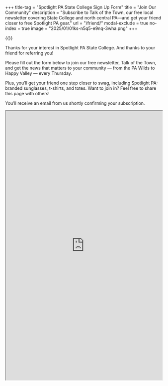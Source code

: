 +++
title-tag = "Spotlight PA State College Sign Up Form"
title = "Join Our Community"
description = "Subscribe to Talk of the Town, our free local newsletter covering State College and north central PA—and get your friend closer to free Spotlight PA gear."
url = "/friend/"
modal-exclude = true
no-index = true
image = "2025/01/01ks-n5q5-e9nq-3wha.png"
+++

{{<picture src="2025/01/01ks-n5q5-e9nq-3wha.png" width-ratio="3000" height-ratio="1200" focus="ce" description="Nab Our Swag!">}}

Thanks for your interest in Spotlight PA State College. And thanks to your friend for referring you!

Please fill out the form below to join our free newsletter, Talk of the Town, and get the news that matters to your community — from the PA Wilds to Happy Valley — every Thursday.

Plus, you’ll get your friend one step closer to swag, including Spotlight PA-branded sunglasses, t-shirts, and totes. Want to join in? Feel free to share this page with others!

You’ll receive an email from us shortly confirming your subscription.

<iframe
  src="https://docs.google.com/forms/d/e/1FAIpQLScWvdQXBSL19NGT_94kta9S_yLXR59k4jqW21pHq9oyvKbDrw/viewform?embedded=true"
  style="aspect-ratio: 640/1097; width: 100%; height: auto;"
  class="custom-scrollbar"
  scrollin="yes"
>Loading form…</iframe>
